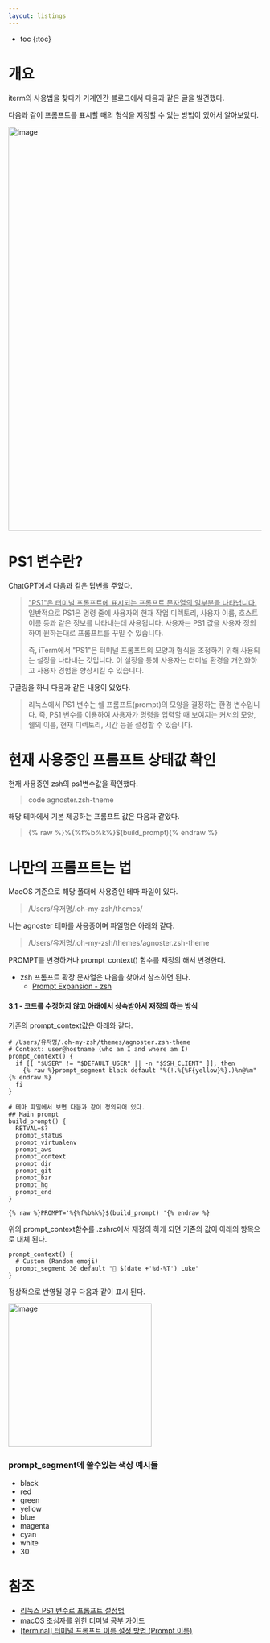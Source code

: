 ```yaml
---
layout: listings
---
```

* toc
{:toc}


# 개요

iterm의 사용법을 찾다가 기계인간 블로그에서 다음과 같은 글을 발견했다.

다음과 같이 프롬프트를 표시할 때의 형식을 지정할 수 있는 방법이 있어서 알아보았다.

<img width="802" alt="image" src="https://user-images.githubusercontent.com/102304046/261043384-e08f69ee-c3fc-4eda-9683-b22c4a7b8292.png">



# PS1 변수란?

ChatGPT에서 다음과 같은 답변을 주었다.

> <u>"PS1"은 터미널 프롬프트에 표시되는 프롬프트 문자열의 일부분을 나타냅니다.</u> 일반적으로 PS1은 명령 줄에 사용자의 현재 작업 디렉토리, 사용자 이름, 호스트 이름 등과 같은 정보를 나타내는데 사용됩니다. 사용자는 PS1 값을 사용자 정의하여 원하는대로 프롬프트를 꾸밀 수 있습니다.
>
> 즉, iTerm에서 "PS1"은 터미널 프롬프트의 모양과 형식을 조정하기 위해 사용되는 설정을 나타내는 것입니다. 이 설정을 통해 사용자는 터미널 환경을 개인화하고 사용자 경험을 향상시킬 수 있습니다.

구글링을 하니 다음과 같은 내용이 있었다.

> 리눅스에서 PS1 변수는 쉘 프롬프트(prompt)의 모양을 결정하는 환경 변수입니다. 즉, PS1 변수를 이용하여 사용자가 명령을 입력할 때 보여지는 커서의 모양, 쉘의 이름, 현재 디렉토리, 시간 등을 설정할 수 있습니다.

# 현재 사용중인 프롬프트 상태값 확인

현재 사용중인 zsh의 ps1변수값을 확인했다.
> code agnoster.zsh-theme

해당 테마에서 기본 제공하는 프롬프트 값은 다음과 같았다.
> {% raw %}%{%f%b%k%}$(build_prompt){% endraw %}




# 나만의 프롬프트는 법

MacOS 기준으로 해당 폴더에 사용중인 테마 파일이 있다.
> /Users/유저명/.oh-my-zsh/themes/

나는 agnoster 테마를 사용중이며 파일명은 아래와 같다.
> /Users/유저명/.oh-my-zsh/themes/agnoster.zsh-theme

PROMPT를 변경하거나 prompt_context() 함수를 재정의 해서 변경한다.
   - zsh 프롬프트 확장 문자열은 다음을 찾아서 참조하면 된다.
     - [Prompt Expansion - zsh](https://zsh.sourceforge.io/Doc/Release/Prompt-Expansion.html)

#### 3.1 - 코드를 수정하지 않고 아래에서 상속받아서 재정의 하는 방식

기존의 prompt_context값은 아래와 같다.
``` shell
# /Users/유저명/.oh-my-zsh/themes/agnoster.zsh-theme 
# Context: user@hostname (who am I and where am I)
prompt_context() {
  if [[ "$USER" != "$DEFAULT_USER" || -n "$SSH_CLIENT" ]]; then
    {% raw %}prompt_segment black default "%(!.%{%F{yellow}%}.)%n@%m"{% endraw %}
  fi
}

# 테마 파일에서 보면 다음과 같이 정의되어 있다.
## Main prompt
build_prompt() {
  RETVAL=$?
  prompt_status
  prompt_virtualenv
  prompt_aws
  prompt_context
  prompt_dir
  prompt_git
  prompt_bzr
  prompt_hg
  prompt_end
}

{% raw %}PROMPT='%{%f%b%k%}$(build_prompt) '{% endraw %}
```

위의 prompt_context함수를 .zshrc에서 재정의 하게 되면 기존의 값이 아래의 항목으로 대체 된다.

``` shell
prompt_context() { 
  # Custom (Random emoji)   
  prompt_segment 30 default "🐳 $(date +'%d-%T') Luke"
}
```
정상적으로 반영될 경우 다음과 같이 표시 된다.

<img width="285" alt="image" src="https://user-images.githubusercontent.com/102304046/261041611-3f72e416-9adc-4f89-80cd-d197ce069282.png">

### prompt_segment에 쓸수있는 색상 예시들
- black
- red
- green
- yellow
- blue
- magenta
- cyan
- white
- 30

# 참조

- [리눅스 PS1 변수로 프롬프트 설정법](https://newcodingman.tistory.com/entry/%EB%A6%AC%EB%88%85%EC%8A%A4-PS1-%EB%B3%80%EC%88%98-%ED%94%84%EB%A1%AC%ED%94%84%ED%8A%B8-%EC%84%A4%EC%A0%95%EB%B2%95)
- [macOS 초심자를 위한 터미널 공부 가이드](https://johngrib.github.io/wiki/my-mac-os-terminal/)
- [[terminal] 터미널 프롬프트 이름 설정 방법 (Prompt 이름)](https://ios-development.tistory.com/1359)
